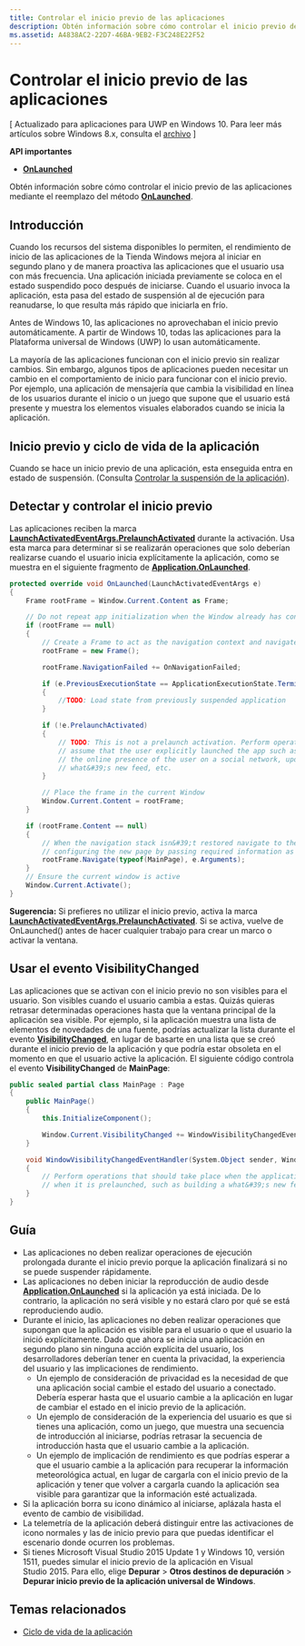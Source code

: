 ```yaml
---
title: Controlar el inicio previo de las aplicaciones
description: Obtén información sobre cómo controlar el inicio previo de las aplicaciones mediante el reemplazo del método OnLaunched.
ms.assetid: A4838AC2-22D7-46BA-9EB2-F3C248E22F52
---
```


# Controlar el inicio previo de las aplicaciones


\[ Actualizado para aplicaciones para UWP en Windows 10. Para leer más artículos sobre Windows 8.x, consulta el [archivo](http://go.microsoft.com/fwlink/p/?linkid=619132) \]


**API importantes**

-   [**OnLaunched**](https://msdn.microsoft.com/library/windows/apps/br242335)

Obtén información sobre cómo controlar el inicio previo de las aplicaciones mediante el reemplazo del método [**OnLaunched**](https://msdn.microsoft.com/library/windows/apps/br242335).

## Introducción


Cuando los recursos del sistema disponibles lo permiten, el rendimiento de inicio de las aplicaciones de la Tienda Windows mejora al iniciar en segundo plano y de manera proactiva las aplicaciones que el usuario usa con más frecuencia. Una aplicación iniciada previamente se coloca en el estado suspendido poco después de iniciarse. Cuando el usuario invoca la aplicación, esta pasa del estado de suspensión al de ejecución para reanudarse, lo que resulta más rápido que iniciarla en frío.

Antes de Windows 10, las aplicaciones no aprovechaban el inicio previo automáticamente. A partir de Windows 10, todas las aplicaciones para la Plataforma universal de Windows (UWP) lo usan automáticamente.

La mayoría de las aplicaciones funcionan con el inicio previo sin realizar cambios. Sin embargo, algunos tipos de aplicaciones pueden necesitar un cambio en el comportamiento de inicio para funcionar con el inicio previo. Por ejemplo, una aplicación de mensajería que cambia la visibilidad en línea de los usuarios durante el inicio o un juego que supone que el usuario está presente y muestra los elementos visuales elaborados cuando se inicia la aplicación.

## Inicio previo y ciclo de vida de la aplicación


Cuando se hace un inicio previo de una aplicación, esta enseguida entra en estado de suspensión. (Consulta [Controlar la suspensión de la aplicación](suspend-an-app.md)).

## Detectar y controlar el inicio previo


Las aplicaciones reciben la marca [**LaunchActivatedEventArgs.PrelaunchActivated**](https://msdn.microsoft.com/library/windows/apps/dn263740) durante la activación. Usa esta marca para determinar si se realizarán operaciones que solo deberían realizarse cuando el usuario inicia explícitamente la aplicación, como se muestra en el siguiente fragmento de [**Application.OnLaunched**](https://msdn.microsoft.com/library/windows/apps/br242335).

```cs
protected override void OnLaunched(LaunchActivatedEventArgs e)
{
    Frame rootFrame = Window.Current.Content as Frame;

    // Do not repeat app initialization when the Window already has content - rather just ensure that the window is active
    if (rootFrame == null)
    {
        // Create a Frame to act as the navigation context and navigate to the first page
        rootFrame = new Frame();

        rootFrame.NavigationFailed += OnNavigationFailed;

        if (e.PreviousExecutionState == ApplicationExecutionState.Terminated)
        {
            //TODO: Load state from previously suspended application
        }

        if (!e.PrelaunchActivated)
        {
            // TODO: This is not a prelaunch activation. Perform operations which
            // assume that the user explicitly launched the app such as updating
            // the online presence of the user on a social network, updating a 
            // what&#39;s new feed, etc.
        }

        // Place the frame in the current Window
        Window.Current.Content = rootFrame;
    }

    if (rootFrame.Content == null)
    {
        // When the navigation stack isn&#39;t restored navigate to the first page,
        // configuring the new page by passing required information as a navigation parameter
        rootFrame.Navigate(typeof(MainPage), e.Arguments);
    }
    // Ensure the current window is active
    Window.Current.Activate();
}
```

**Sugerencia:** Si prefieres no utilizar el inicio previo, activa la marca [**LaunchActivatedEventArgs.PrelaunchActivated**](https://msdn.microsoft.com/library/windows/apps/dn263740). Si se activa, vuelve de OnLaunched() antes de hacer cualquier trabajo para crear un marco o activar la ventana.

 

## Usar el evento VisibilityChanged


Las aplicaciones que se activan con el inicio previo no son visibles para el usuario. Son visibles cuando el usuario cambia a estas. Quizás quieras retrasar determinadas operaciones hasta que la ventana principal de la aplicación sea visible. Por ejemplo, si la aplicación muestra una lista de elementos de novedades de una fuente, podrías actualizar la lista durante el evento [**VisibilityChanged**](https://msdn.microsoft.com/library/windows/apps/hh702458), en lugar de basarte en una lista que se creó durante el inicio previo de la aplicación y que podría estar obsoleta en el momento en que el usuario active la aplicación. El siguiente código controla el evento **VisibilityChanged** de **MainPage**:

```cs
public sealed partial class MainPage : Page
{
    public MainPage()
    {
        this.InitializeComponent();

        Window.Current.VisibilityChanged += WindowVisibilityChangedEventHandler;
    }

    void WindowVisibilityChangedEventHandler(System.Object sender, Windows.UI.Core.VisibilityChangedEventArgs e)
    {
        // Perform operations that should take place when the application becomes visible rather than 
        // when it is prelaunched, such as building a what&#39;s new feed 
    }
}
```

## Guía


-   Las aplicaciones no deben realizar operaciones de ejecución prolongada durante el inicio previo porque la aplicación finalizará si no se puede suspender rápidamente.
-   Las aplicaciones no deben iniciar la reproducción de audio desde [**Application.OnLaunched**](https://msdn.microsoft.com/library/windows/apps/br242335) si la aplicación ya está iniciada. De lo contrario, la aplicación no será visible y no estará claro por qué se está reproduciendo audio.
-   Durante el inicio, las aplicaciones no deben realizar operaciones que supongan que la aplicación es visible para el usuario o que el usuario la inició explícitamente. Dado que ahora se inicia una aplicación en segundo plano sin ninguna acción explícita del usuario, los desarrolladores deberían tener en cuenta la privacidad, la experiencia del usuario y las implicaciones de rendimiento.
    -   Un ejemplo de consideración de privacidad es la necesidad de que una aplicación social cambie el estado del usuario a conectado. Debería esperar hasta que el usuario cambie a la aplicación en lugar de cambiar el estado en el inicio previo de la aplicación.
    -   Un ejemplo de consideración de la experiencia del usuario es que si tienes una aplicación, como un juego, que muestra una secuencia de introducción al iniciarse, podrías retrasar la secuencia de introducción hasta que el usuario cambie a la aplicación.
    -   Un ejemplo de implicación de rendimiento es que podrías esperar a que el usuario cambie a la aplicación para recuperar la información meteorológica actual, en lugar de cargarla con el inicio previo de la aplicación y tener que volver a cargarla cuando la aplicación sea visible para garantizar que la información esté actualizada.
-   Si la aplicación borra su icono dinámico al iniciarse, aplázala hasta el evento de cambio de visibilidad.
-   La telemetría de la aplicación deberá distinguir entre las activaciones de icono normales y las de inicio previo para que puedas identificar el escenario donde ocurren los problemas.
-   Si tienes Microsoft Visual Studio 2015 Update 1 y Windows 10, versión 1511, puedes simular el inicio previo de la aplicación en Visual Studio 2015. Para ello, elige **Depurar** &gt; **Otros destinos de depuración** &gt; **Depurar inicio previo de la aplicación universal de Windows**.

## Temas relacionados

* [Ciclo de vida de la aplicación](app-lifecycle.md)

 

 





<!--HONumber=Mar16_HO1-->


